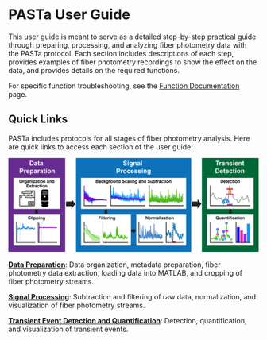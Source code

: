 # PASTa User Guide
This user guide is meant to serve as a detailed step-by-step practical guide through preparing, processing, and analyzing fiber photometry data with the PASTa protocol. Each section includes descriptions of each step, provides examples of fiber photometry recordings to show the effect on the data, and provides details on the required functions.

For specific function troubleshooting, see the [Function Documentation](https://rdonka.github.io/PASTaUserGuide/functiondocumentation/) page.

## Quick Links
PASTa includes protocols for all stages of fiber photometry analysis. Here are quick links to access each section of the user guide:

![png](../img/home_2_PASTaprotocoloverview.png)

[__Data Preparation__](https://rdonka.github.io/PASTaUserGuide/userguide/datapreparation/): Data organization, metadata preparation, fiber photometry data extraction, loading data into MATLAB, and cropping of fiber photometry streams.

[__Signal Processing__](https://rdonka.github.io/PASTaUserGuide/userguide/signalprocessing/): Subtraction and filtering of raw data, normalization, and visualization of fiber photometry streams.

[__Transient Event Detection and Quantification__](https://rdonka.github.io/PASTaUserGuide/userguide/transientanalysis/): Detection, quantification, and visualization of transient events.
